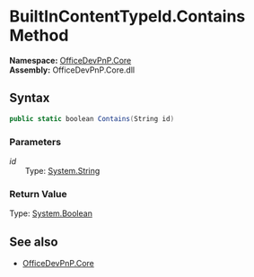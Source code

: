 # BuiltInContentTypeId.Contains Method  
**Namespace:** [OfficeDevPnP.Core](OfficeDevPnP.Core.md)  
**Assembly:** OfficeDevPnP.Core.dll  
## Syntax
```C#
public static boolean Contains(String id)
```
### Parameters
*id*  
&emsp;&emsp;Type: [System.String](System.String.md) 
&emsp;&emsp;  
  
### Return Value
Type: [System.Boolean](System.Boolean.md 
)
## See also
- [OfficeDevPnP.Core](OfficeDevPnP.Core.md)
